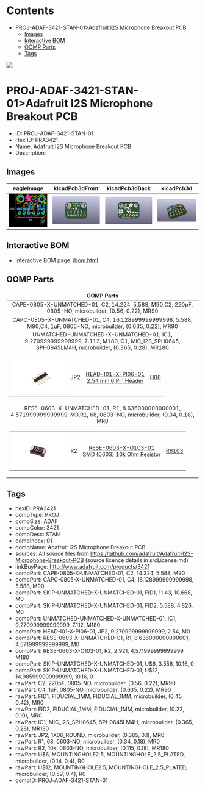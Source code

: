 



Contents
========

* [PROJ-ADAF-3421-STAN-01>Adafruit I2S Microphone Breakout PCB](#proj-adaf-3421-stan-01adafruit-i2s-microphone-breakout-pcb)
	* [Images](#images)
	* [Interactive BOM](#interactive-bom)
	* [OOMP Parts](#oomp-parts)
	* [Tags](#tags)
  
![][im]
# PROJ-ADAF-3421-STAN-01>Adafruit I2S Microphone Breakout PCB

- ID: PROJ-ADAF-3421-STAN-01
- Hex ID: PRA3421
- Name: Adafruit I2S Microphone Breakout PCB
- Description: 

## Images
  
  

|eagleImage|kicadPcb3dFront|kicadPcb3dBack|kicadPcb3d|
| :---: | :---: | :---: | :---: |
|[![eagleImage](eagleImage_140.png)](eagleImage_600.png)|[![kicadPcb3dFront](kicadPcb3dFront_140.png)](kicadPcb3dFront_600.png)|[![kicadPcb3dBack](kicadPcb3dBack_140.png)](kicadPcb3dBack_600.png)|[![kicadPcb3d](kicadPcb3d_140.png)](kicadPcb3d_600.png)|

## Interactive BOM

- Interactive BOM page: [ibom.html](kicad/bom/ibom.html)

## OOMP Parts
  

|OOMP Parts|
| :---: |
|CAPE-0805-X-UNMATCHED-01, C2, 14.224, 5.588, M90,C2, 220pF, 0805-NO, microbuilder, (0.56, 0.22), MR90|
|CAPC-0805-X-UNMATCHED-01, C4, 16.128999999999998, 5.588, M90,C4, 1uF, 0805-NO, microbuilder, (0.635, 0.22), MR90|
|UNMATCHED-UNMATCHED-X-UNMATCHED-01, IC1, 9.270999999999999, 7.112, M180,IC1, MIC_I2S_SPH0645, SPH0645LM4H, microbuilder, (0.365, 0.28), MR180|
|<table><tr><td>![HEAD-I01-X-PI06-01](https://raw.githubusercontent.com/oomlout/oomlout_OOMP_parts/main/HEAD-I01-X-PI06-01/image_140.jpg)</td><td> JP2</td><td>[HEAD-I01-X-PI06-01<br>2.54 mm 6 Pin Header](https://github.com/oomlout/oomlout_OOMP_parts/tree/main/HEAD-I01-X-PI06-01/)</td><td>[H06](https://github.com/oomlout/oomlout_OOMP_parts/tree/main/HEAD-I01-X-PI06-01/)</td></tr></table>|
|RESE-0603-X-UNMATCHED-01, R1, 8.636000000000001, 4.571999999999999, M0,R1, 68, 0603-NO, microbuilder, (0.34, 0.18), MR0|
|<table><tr><td>![RESE-0603-X-O103-01](https://raw.githubusercontent.com/oomlout/oomlout_OOMP_parts/main/RESE-0603-X-O103-01/image_140.jpg)</td><td> R2</td><td>[RESE-0603-X-O103-01<br>SMD (0603) 10k Ohm Resistor](https://github.com/oomlout/oomlout_OOMP_parts/tree/main/RESE-0603-X-O103-01/)</td><td>[R6103](https://github.com/oomlout/oomlout_OOMP_parts/tree/main/RESE-0603-X-O103-01/)</td></tr></table>|

## Tags

- hexID: PRA3421
- oompType: PROJ
- oompSize: ADAF
- oompColor: 3421
- oompDesc: STAN
- oompIndex: 01
- oompName: Adafruit I2S Microphone Breakout PCB
- sources: All source files from https://github.com/adafruit/Adafruit-I2S-Microphone-Breakout-PCB (source licence details in srcLicense.md)
- linkBuyPage: http://www.adafruit.com/products/3421
- oompPart: CAPE-0805-X-UNMATCHED-01, C2, 14.224, 5.588, M90
- oompPart: CAPC-0805-X-UNMATCHED-01, C4, 16.128999999999998, 5.588, M90
- oompPart: SKIP-UNMATCHED-X-UNMATCHED-01, FID1, 11.43, 10.668, M0
- oompPart: SKIP-UNMATCHED-X-UNMATCHED-01, FID2, 5.588, 4.826, M0
- oompPart: UNMATCHED-UNMATCHED-X-UNMATCHED-01, IC1, 9.270999999999999, 7.112, M180
- oompPart: HEAD-I01-X-PI06-01, JP2, 9.270999999999999, 2.54, M0
- oompPart: RESE-0603-X-UNMATCHED-01, R1, 8.636000000000001, 4.571999999999999, M0
- oompPart: RESE-0603-X-O103-01, R2, 2.921, 4.571999999999999, M180
- oompPart: SKIP-UNMATCHED-X-UNMATCHED-01, U$6, 3.556, 10.16, 0
- oompPart: SKIP-UNMATCHED-X-UNMATCHED-01, U$12, 14.985999999999999, 10.16, 0
- rawPart: C2, 220pF, 0805-NO, microbuilder, (0.56, 0.22), MR90
- rawPart: C4, 1uF, 0805-NO, microbuilder, (0.635, 0.22), MR90
- rawPart: FID1, FIDUCIAL_1MM, FIDUCIAL_1MM, microbuilder, (0.45, 0.42), MR0
- rawPart: FID2, FIDUCIAL_1MM, FIDUCIAL_1MM, microbuilder, (0.22, 0.19), MR0
- rawPart: IC1, MIC_I2S_SPH0645, SPH0645LM4H, microbuilder, (0.365, 0.28), MR180
- rawPart: JP2, 1X06_ROUND, microbuilder, (0.365, 0.1), MR0
- rawPart: R1, 68, 0603-NO, microbuilder, (0.34, 0.18), MR0
- rawPart: R2, 10k, 0603-NO, microbuilder, (0.115, 0.18), MR180
- rawPart: U$6, MOUNTINGHOLE2.5, MOUNTINGHOLE_2.5_PLATED, microbuilder, (0.14, 0.4), R0
- rawPart: U$12, MOUNTINGHOLE2.5, MOUNTINGHOLE_2.5_PLATED, microbuilder, (0.59, 0.4), R0
- oompID: PROJ-ADAF-3421-STAN-01



[im]: kicadPcb3d_450.png
